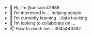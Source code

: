 - 👋 Hi, I’m @unicornD1989
- 👀 I’m interested in ... helping people
- 🌱 I’m currently learning ...data tracking
- 💞️ I’m looking to collaborate on ...
- 📫 How to reach me ...3045443392.

<!---2011 osteosarcoma survivor. I joined the American Cancer Society and California Research to help children who fight luikemia as is my cancer was a childhood cancer. But then after learning to walk and survive I got left all alone, people just wanted insurance money on me. I had my own site blod I started with Google in 2012. I was license on Microsoft word and excell at the age of 15.
I am really just a nerd trying to take up for me and my children and what is right.

unicornD1989/unicornD1989 is a ✨ special ✨ repository because its `README.md` (this file) appears on your GitHub profile.
You can click the Preview link to take a look at your changes.
--->
